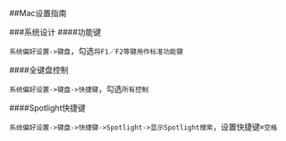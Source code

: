 ##Mac设置指南

###系统设计
####功能键

`系统偏好设置->键盘`，勾选`将F1／F2等键用作标准功能键`

####全键盘控制

`系统偏好设置->键盘->快捷键`，勾选`所有控制`

####Spotlight快捷键

`系统偏好设置->键盘->快捷键->Spotlight->显示Spotlight搜索`，设置快捷键`⌘空格`